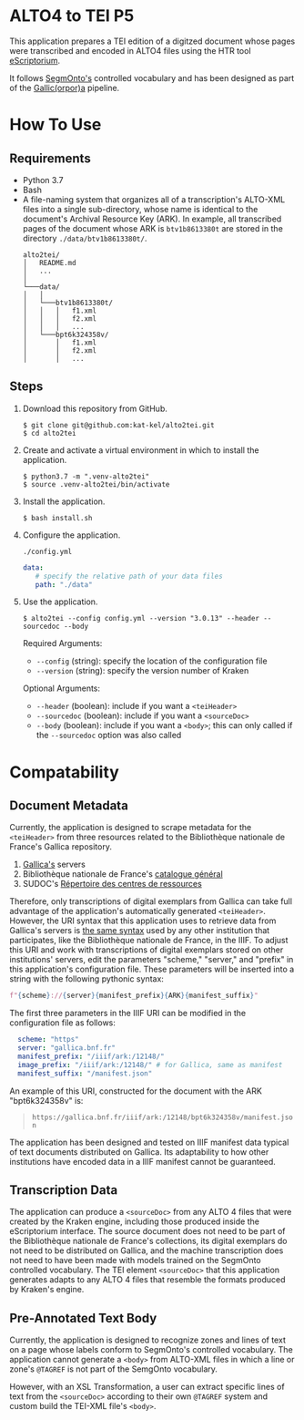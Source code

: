 # ALTO4 to TEI P5
This application prepares a TEI edition of a digitzed document whose pages were transcribed and encoded in ALTO4 files using the HTR tool [eScriptorium](https://traces6.paris.inria.fr/).

It follows [SegmOnto's](https://github.com/SegmOnto/) controlled vocabulary and has been designed as part of the [Gallic(orpor)a](https://github.com/Gallicorpora) pipeline.

# How To Use
## Requirements
- Python 3.7
- Bash
- A file-naming system that organizes all of a transcription's ALTO-XML files into a single sub-directory, whose name is identical to the document's Archival Resource Key (ARK). In example, all transcribed pages of the document whose ARK is `btv1b8613380t` are stored in the directory `./data/btv1b8613380t/`.
   ```
   alto2tei/  
   │   README.md
   │   ...
   │
   └───data/
   │   │
   │   └───btv1b8613380t/
   │   │   │   f1.xml
   │   │   │   f2.xml
   │   │   │   ...
   │   └───bpt6k324358v/
   │       │   f1.xml
   │       │   f2.xml
   │       │   ...
   ```


## Steps
1. Download this repository from GitHub.
   ```shell
   $ git clone git@github.com:kat-kel/alto2tei.git
   $ cd alto2tei
   ```
2. Create and activate a virtual environment in which to install the application.
   ```shell
   $ python3.7 -m ".venv-alto2tei"
   $ source .venv-alto2tei/bin/activate
   ```
3. Install the application.
   ```shell
   $ bash install.sh
   ```
4. Configure the application.

   `./config.yml`
   ```yaml
   data:
      # specify the relative path of your data files
      path: "./data"
   ```
5. Use the application.
   ```shell
   $ alto2tei --config config.yml --version "3.0.13" --header --sourcedoc --body
   ```
   Required Arguments:
   - `--config` (string): specify the location of the configuration file
   - `--version` (string): specify the version number of Kraken

   Optional Arguments:
   - `--header` (boolean): include if you want a `<teiHeader>`
   - `--sourcedoc` (boolean): include if you want a `<sourceDoc>`
   - `--body` (boolean): include if you want a `<body>`; this can only called if the `--sourcedoc` option was also called

# Compatability
## Document Metadata
Currently, the application is designed to scrape metadata for the `<teiHeader>` from three resources related to the Bibliothèque nationale de France's Gallica repository.
   1. [Gallica's](https://api.bnf.fr/fr/api-iiif-de-recuperation-des-images-de-gallica) servers
   2. Bibliothèque nationale de France's [catalogue général](https://catalogue.bnf.fr)
   3. SUDOC's [Répertoire des centres de ressources](http://www.sudoc.abes.fr/cbs/xslt/)

Therefore, only transcriptions of digital exemplars from Gallica can take full advantage of the application's automatically generated `<teiHeader>`. However, the URI syntax that this application uses to retrieve data from Gallica's servers is [the same syntax](https://iiif.io/api/image/3.0/) used by any other institution that participates, like the Bibliothèque nationale de France, in the IIIF. To adjust this URI and work with transcriptions of digital exemplars stored on other institutions' servers, edit the parameters "scheme," "server," and "prefix" in this application's configuration file. These parameters will be inserted into a string with the following pythonic syntax:
```python
f"{scheme}://{server}{manifest_prefix}{ARK}{manifest_suffix}"
```
The first three parameters in the IIIF URI can be modified in the configuration file as follows:
```yaml
  scheme: "https"
  server: "gallica.bnf.fr"
  manifest_prefix: "/iiif/ark:/12148/"
  image_prefix: "/iiif/ark:/12148/" # for Gallica, same as manifest
  manifest_suffix: "/manifest.json"
```
An example of this URI, constructed for the document with the ARK "bpt6k324358v" is:
>`https://gallica.bnf.fr/iiif/ark:/12148/bpt6k324358v/manifest.json`

The application has been designed and tested on IIIF manifest data typical of text documents distributed on Gallica. Its adaptability to how other institutions have encoded data in a IIIF manifest cannot be guaranteed.

## Transcription Data
The application can produce a `<sourceDoc>` from any ALTO 4 files that were created by the Kraken engine, including those produced inside the eScriptorium interface. The source document does not need to be part of the Bibliothèque nationale de France's collections, its digital exemplars do not need to be distributed on Gallica, and the machine transcription does not need to have been made with models trained on the SegmOnto controlled vocabulary. The TEI element `<sourceDoc>` that this application generates adapts to any ALTO 4 files that resemble the formats produced by Kraken's engine.

## Pre-Annotated Text Body
Currently, the application is designed to recognize zones and lines of text on a page whose labels conform to SegmOnto's controlled vocabulary. The application cannot generate a `<body>` from ALTO-XML files in which a line or zone's `@TAGREF` is not part of the SemgOnto vocabulary.

However, with an XSL Transformation, a user can extract specific lines of text from the `<sourceDoc>` according to their own `@TAGREF` system and custom build the TEI-XML file's `<body>`.
